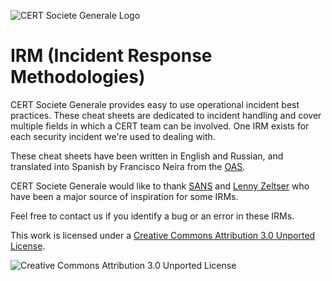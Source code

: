 ![CERT Societe Generale Logo](CERT_SocieteGenerale_Logo.jpg  "CERT Societe Generale Logo")


IRM (Incident Response Methodologies)
=====================================

CERT Societe Generale provides easy to use operational incident best practices. These cheat sheets are dedicated to incident handling and cover multiple fields in which a CERT team can be involved. One IRM exists for each security incident we're used to dealing with.

These cheat sheets have been written in English and Russian, and translated into Spanish by Francisco Neira from the [OAS](https://github.com/phrancisco/IRMs-SP).

CERT Societe Generale would like to thank [SANS](https://www.sans.org/) and [Lenny Zeltser](https://zeltser.com/cheat-sheets/) who have been a major source of inspiration for some IRMs.

Feel free to contact us if you identify a bug or an error in these IRMs.

This work is licensed under a [Creative Commons Attribution 3.0 Unported License](https://creativecommons.org/licenses/by/3.0/).
 
![Creative Commons Attribution 3.0 Unported License](http://i.creativecommons.org/l/by/3.0/88x31.png "Creative Commons Attribution 3.0 Unported License")

